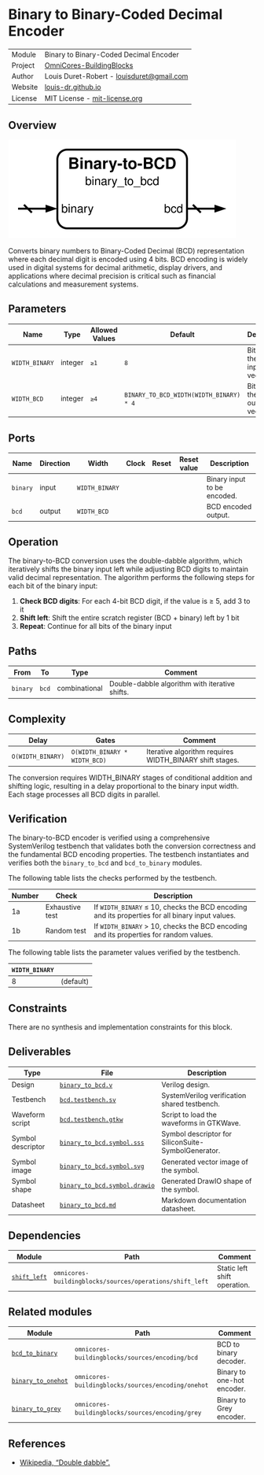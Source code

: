 # Binary to Binary-Coded Decimal Encoder

|         |                                                                                  |
| ------- | -------------------------------------------------------------------------------- |
| Module  | Binary to Binary-Coded Decimal Encoder                                           |
| Project | [OmniCores-BuildingBlocks](https://github.com/Louis-DR/OmniCores-BuildingBlocks) |
| Author  | Louis Duret-Robert - [louisduret@gmail.com](mailto:louisduret@gmail.com)         |
| Website | [louis-dr.github.io](https://louis-dr.github.io)                                 |
| License | MIT License - [mit-license.org](https://mit-license.org)                         |

## Overview

![binary_to_bcd](binary_to_bcd.symbol.svg)

Converts binary numbers to Binary-Coded Decimal (BCD) representation where each decimal digit is encoded using 4 bits. BCD encoding is widely used in digital systems for decimal arithmetic, display drivers, and applications where decimal precision is critical such as financial calculations and measurement systems.

## Parameters

| Name           | Type    | Allowed Values | Default                                 | Description                           |
| -------------- | ------- | -------------- | --------------------------------------- | ------------------------------------- |
| `WIDTH_BINARY` | integer | `≥1`           | `8`                                     | Bit width of the binary input vector. |
| `WIDTH_BCD`    | integer | `≥4`           | `BINARY_TO_BCD_WIDTH(WIDTH_BINARY) * 4` | Bit width of the BCD output vector.   |

## Ports

| Name     | Direction | Width          | Clock | Reset | Reset value | Description                 |
| -------- | --------- | -------------- | ----- | ----- | ----------- | --------------------------- |
| `binary` | input     | `WIDTH_BINARY` |       |       |             | Binary input to be encoded. |
| `bcd`    | output    | `WIDTH_BCD`    |       |       |             | BCD encoded output.         |

## Operation

The binary-to-BCD conversion uses the double-dabble algorithm, which iteratively shifts the binary input left while adjusting BCD digits to maintain valid decimal representation. The algorithm performs the following steps for each bit of the binary input:

1. **Check BCD digits**: For each 4-bit BCD digit, if the value is ≥ 5, add 3 to it
2. **Shift left**: Shift the entire scratch register (BCD + binary) left by 1 bit
3. **Repeat**: Continue for all bits of the binary input

## Paths

| From     | To    | Type          | Comment                                        |
| -------- | ----- | ------------- | ---------------------------------------------- |
| `binary` | `bcd` | combinational | Double-dabble algorithm with iterative shifts. |

## Complexity

| Delay             | Gates                         | Comment                                                 |
| ----------------- | ----------------------------- | ------------------------------------------------------- |
| `O(WIDTH_BINARY)` | `O(WIDTH_BINARY * WIDTH_BCD)` | Iterative algorithm requires WIDTH_BINARY shift stages. |

The conversion requires WIDTH_BINARY stages of conditional addition and shifting logic, resulting in a delay proportional to the binary input width. Each stage processes all BCD digits in parallel.

## Verification

The binary-to-BCD encoder is verified using a comprehensive SystemVerilog testbench that validates both the conversion correctness and the fundamental BCD encoding properties. The testbench instantiates and verifies both the `binary_to_bcd` and `bcd_to_binary` modules.

The following table lists the checks performed by the testbench.

| Number | Check           | Description                                                                                     |
| ------ | --------------- | ----------------------------------------------------------------------------------------------- |
| 1a     | Exhaustive test | If `WIDTH_BINARY` ≤ 10, checks the BCD encoding and its properties for all binary input values. |
| 1b     | Random test     | If `WIDTH_BINARY` > 10, checks the BCD encoding and its properties for random values.           |

The following table lists the parameter values verified by the testbench.

| `WIDTH_BINARY` |           |
| -------------- | --------- |
| 8              | (default) |

## Constraints

There are no synthesis and implementation constraints for this block.

## Deliverables

| Type              | File                                                         | Description                                         |
| ----------------- | ------------------------------------------------------------ | --------------------------------------------------- |
| Design            | [`binary_to_bcd.v`](binary_to_bcd.v)                         | Verilog design.                                     |
| Testbench         | [`bcd.testbench.sv`](bcd.testbench.sv)                       | SystemVerilog verification shared testbench.        |
| Waveform script   | [`bcd.testbench.gtkw`](bcd.testbench.gtkw)                   | Script to load the waveforms in GTKWave.            |
| Symbol descriptor | [`binary_to_bcd.symbol.sss`](binary_to_bcd.symbol.sss)       | Symbol descriptor for SiliconSuite-SymbolGenerator. |
| Symbol image      | [`binary_to_bcd.symbol.svg`](binary_to_bcd.symbol.svg)       | Generated vector image of the symbol.               |
| Symbol shape      | [`binary_to_bcd.symbol.drawio`](binary_to_bcd.symbol.drawio) | Generated DrawIO shape of the symbol.               |
| Datasheet         | [`binary_to_bcd.md`](binary_to_bcd.md)                       | Markdown documentation datasheet.                   |

## Dependencies

| Module                                                    | Path                                                     | Comment                      |
| --------------------------------------------------------- | -------------------------------------------------------- | ---------------------------- |
| [`shift_left`](../../operations/shift_left/shift_left.md) | `omnicores-buildingblocks/sources/operations/shift_left` | Static left shift operation. |

## Related modules

| Module                                              | Path                                               | Comment                    |
| --------------------------------------------------- | -------------------------------------------------- | -------------------------- |
| [`bcd_to_binary`](bcd_to_binary.md)                 | `omnicores-buildingblocks/sources/encoding/bcd`    | BCD to binary decoder.     |
| [`binary_to_onehot`](../onehot/binary_to_onehot.md) | `omnicores-buildingblocks/sources/encoding/onehot` | Binary to one-hot encoder. |
| [`binary_to_grey`](../grey/binary_to_grey.md)       | `omnicores-buildingblocks/sources/encoding/grey`   | Binary to Grey encoder.    |

## References

- [Wikipedia, “Double dabble”.](https://en.wikipedia.org/wiki/Double_dabble)
